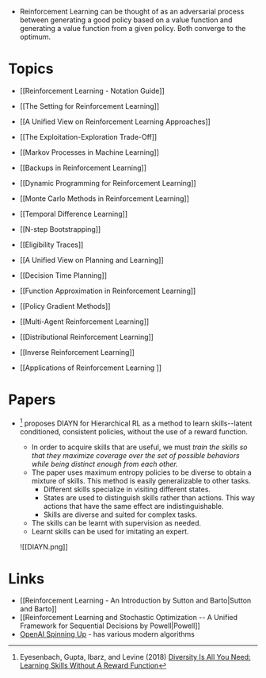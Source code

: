 * Reinforcement Learning can be thought of as an adversarial process between generating a good policy based on a value function and generating a value function from a given policy. Both converge to the optimum.
# Topics
* [[Reinforcement Learning - Notation Guide]]

* [[The Setting for Reinforcement Learning]] 
* [[A Unified View on Reinforcement Learning Approaches]] 
* [[The Exploitation-Exploration Trade-Off]] 
* [[Markov Processes in Machine Learning]]
* [[Backups in Reinforcement Learning]]
* [[Dynamic Programming for Reinforcement Learning]] 
* [[Monte Carlo Methods in Reinforcement Learning]]
* [[Temporal Difference Learning]]
* [[N-step Bootstrapping]]
* [[Eligibility Traces]]
* [[A Unified View on Planning and Learning]]
* [[Decision Time Planning]]

* [[Function Approximation in Reinforcement Learning]] 
* [[Policy Gradient Methods]] 

* [[Multi-Agent Reinforcement Learning]]
* [[Distributional Reinforcement Learning]]
* [[Inverse Reinforcement Learning]]

* [[Applications of Reinforcement Learning ]]
# Papers
* [^Eysenbach_2018] proposes DIAYN for Hierarchical RL as a method to learn skills--latent conditioned, consistent policies, without the use of a reward function. 
	* In order to acquire skills that are useful, we must *train the skills so that they maximize coverage over the set of possible behaviors while being distinct enough from each other.*
	* The paper uses maximum entropy policies to be diverse to obtain a mixture of skills. This method is easily generalizable to other tasks. 
		* Different skills specialize in visiting different states. 
		* States are used to distinguish skills rather than actions. This way actions that have the same effect are indistinguishable. 
		* Skills are diverse and suited for complex tasks.
	* The skills can be learnt with supervision as needed.
	* Learnt skills can be used for imitating an expert. 


	![[DIAYN.png]]

	[^Eysenbach_2018]: Eyesenbach, Gupta, Ibarz, and Levine (2018) [Diversity Is All You Need: Learning Skills Without A Reward Function](https://arxiv.org/pdf/1802.06070.pdf)

# Links
* [[Reinforcement Learning - An Introduction by Sutton and Barto|Sutton and Barto]]
* [[Reinforcement Learning and Stochastic Optimization -- A Unified Framework for Sequential Decisions by Powell|Powell]]
* [OpenAI Spinning Up](https://spinningup.openai.com/en/latest/index.html) - has various modern algorithms

